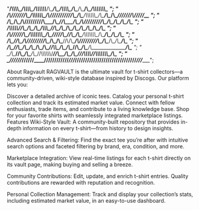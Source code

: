 
 "____/\\\\\\\\\__________/\\\\\\\\\_________/\\\\\\\\\\\\___/\\\________/\\\______/\\\\\\\\\______/\\\________/\\\___/\\\_______________/\\\\\\\\\\\\\\\_        ";
 " __/\\\///////\\\______/\\\\\\\\\\\\\_____/\\\//////////___\/\\\_______\/\\\____/\\\\\\\\\\\\\___\/\\\_______\/\\\__\/\\\______________\///////\\\/////__       ";
 "  _\/\\\_____\/\\\_____/\\\/////////\\\___/\\\______________\//\\\______/\\\____/\\\/////////\\\__\/\\\_______\/\\\__\/\\\____________________\/\\\_______      ";
 "   _\/\\\\\\\\\\\/_____\/\\\_______\/\\\__\/\\\____/\\\\\\\___\//\\\____/\\\____\/\\\_______\/\\\__\/\\\_______\/\\\__\/\\\____________________\/\\\_______     ";
 "    _\/\\\//////\\\_____\/\\\\\\\\\\\\\\\__\/\\\___\/////\\\____\//\\\__/\\\_____\/\\\\\\\\\\\\\\\__\/\\\_______\/\\\__\/\\\____________________\/\\\_______    ";
 "     _\/\\\____\//\\\____\/\\\/////////\\\__\/\\\_______\/\\\_____\//\\\/\\\______\/\\\/////////\\\__\/\\\_______\/\\\__\/\\\____________________\/\\\_______   ";
 "      _\/\\\_____\//\\\___\/\\\_______\/\\\__\/\\\_______\/\\\______\//\\\\\_______\/\\\_______\/\\\__\//\\\______/\\\___\/\\\____________________\/\\\_______  ";
 "       _\/\\\______\//\\\__\/\\\_______\/\\\__\//\\\\\\\\\\\\/________\//\\\________\/\\\_______\/\\\___\///\\\\\\\\\/____\/\\\\\\\\\\\\\\\________\/\\\_______ ";
 "        _\///________\///___\///________\///____\////////////___________\///_________\///________\///______\/////////______\///////////////_________\///________";

About Ragvault
RAGVAULT is the ultimate vault for t-shirt collectors—a community-driven, wiki-style database inspired by Discogs. Our platform lets you:

Discover a detailed archive of iconic tees.
Catalog your personal t-shirt collection and track its estimated market value.
Connect with fellow enthusiasts, trade items, and contribute to a living knowledge base.
Shop for your favorite shirts with seamlessly integrated marketplace listings.
Features
Wiki-Style Vault:
A community-built repository that provides in-depth information on every t-shirt—from history to design insights.

Advanced Search & Filtering:
Find the exact tee you’re after with intuitive search options and faceted filtering by brand, era, condition, and more.

Marketplace Integration:
View real-time listings for each t-shirt directly on its vault page, making buying and selling a breeze.

Community Contributions:
Edit, update, and enrich t-shirt entries. Quality contributions are rewarded with reputation and recognition.

Personal Collection Management:
Track and display your collection’s stats, including estimated market value, in an easy-to-use dashboard.
